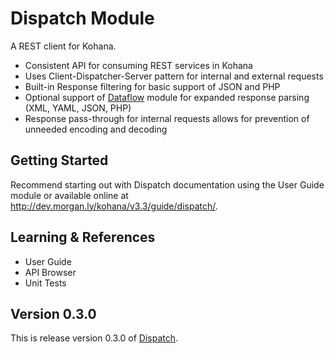 # Dispatch Module

A REST client for Kohana. 

- Consistent API for consuming REST services in Kohana
- Uses Client-Dispatcher-Server pattern for internal and external requests
- Built-in Response filtering for basic support of JSON and PHP
- Optional support of [Dataflow](https://github.com/morgan/kohana-dataflow) module for 
expanded response parsing (XML, YAML, JSON, PHP)
- Response pass-through for internal requests allows for prevention of unneeded encoding 
and decoding

## Getting Started

Recommend starting out with Dispatch documentation using the User Guide module or available 
online at http://dev.morgan.ly/kohana/v3.3/guide/dispatch/.

## Learning & References

- User Guide
- API Browser
- Unit Tests

## Version 0.3.0

This is release version 0.3.0 of [Dispatch](https://github.com/morgan/kohana-dispatch).

